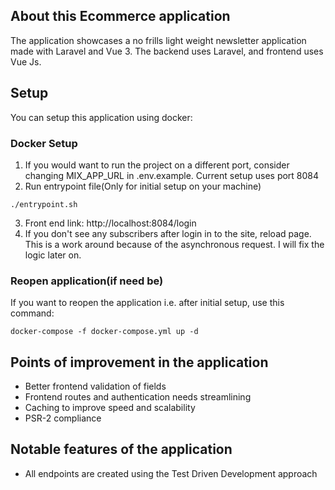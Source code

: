 ## About this Ecommerce application

The application showcases a no frills light weight newsletter application made with Laravel and Vue 3. The backend uses Laravel, and frontend uses Vue Js.

## Setup

You can setup this application using docker:

### Docker Setup

1. If you would want to run the project on a different port, consider changing MIX_APP_URL in .env.example. Current setup uses port 8084
2. Run entrypoint file(Only for initial setup on your machine)

```
./entrypoint.sh
```

3. Front end link: http://localhost:8084/login
4. If you don't see any subscribers after login in to the site, reload page. This is a work around because of the asynchronous request. I will fix the logic later on.

### Reopen application(if need be)

If you want to reopen the application i.e. after initial setup, use this command:

```
docker-compose -f docker-compose.yml up -d
```

## Points of improvement in the application

-   Better frontend validation of fields
-   Frontend routes and authentication needs streamlining
-   Caching to improve speed and scalability
-   PSR-2 compliance

## Notable features of the application

-   All endpoints are created using the Test Driven Development approach
